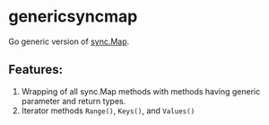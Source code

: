 # genericsyncmap

Go generic version of [sync.Map](https://pkg.go.dev/sync#Map).

## Features:
1. Wrapping of all sync.Map methods with methods having generic parameter and return types.
2. Iterator methods `Range()`, `Keys()`, and `Values()`
